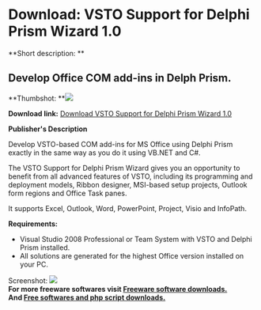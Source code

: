 # Download: VSTO Support for Delphi Prism Wizard 1.0

**Short description: **

## Develop Office COM add-ins in Delph Prism.

  
**Thumbshot: **![](http://www.freewarefiles.com/screenshot/vstodelphiprism_md.gif)   
  
**Download link:** [Download VSTO Support for Delphi Prism Wizard 1.0](http://freesoftwares.boysofts.com/VSTO-Support-for-Delphi-Prism-Wizard_program_48815.html)  
  

**Publisher's Description**  
  

Develop VSTO-based COM add-ins for MS Office using Delphi Prism exactly in the
same way as you do it using VB.NET and C#.

The VSTO Support for Delphi Prism Wizard gives you an opportunity to benefit
from all advanced features of VSTO, including its programming and deployment
models, Ribbon designer, MSI-based setup projects, Outlook form regions and
Office Task panes.

It supports Excel, Outlook, Word, PowerPoint, Project, Visio and InfoPath.

**Requirements:**

  * Visual Studio 2008 Professional or Team System with VSTO and Delphi Prism installed. 
  * All solutions are generated for the highest Office version installed on your PC. 

  
  
Screenshot: ![](http://www.freewarefiles.com/screenshot/vstodelphiprism.gif)  
**For more freeware softwares visit [Freeware software downloads.](http://freesoftwares.boysofts.com/)**   
**And [Free softwares and php script downloads.](http://www.boysofts.com/)**


